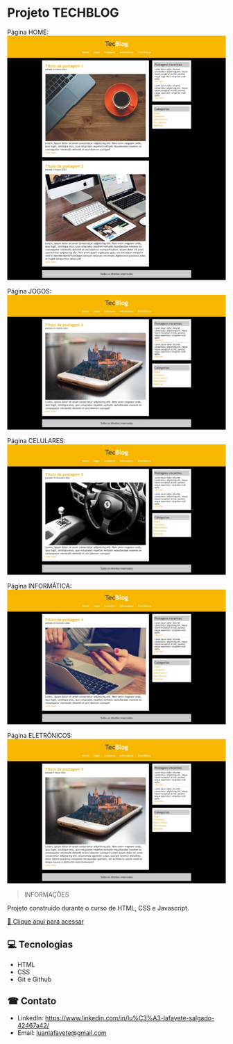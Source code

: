 # Projeto TECHBLOG

Página HOME:
![preview](https://github.com/LuanLafayete/Projeto-TechBlog/blob/main/github/index.jpeg)

Página JOGOS:
![preview](https://github.com/LuanLafayete/Projeto-TechBlog/blob/main/github/jogos.jpeg)

Página CELULARES:
![preview](https://github.com/LuanLafayete/Projeto-TechBlog/blob/main/github/celulares.jpeg)

Página INFORMÁTICA:
![preview](https://github.com/LuanLafayete/Projeto-TechBlog/blob/main/github/informatica.jpeg)

Página ELETRÔNICOS:
![preview](https://github.com/LuanLafayete/Projeto-TechBlog/blob/main/github/eletronicos.jpeg)

>INFORMAÇÕES

Projeto construído durante o curso de HTML, CSS e Javascript.

[🔗 Clique aqui para acessar](https://luanlafayete.github.io/Projeto-TechBlog/)

## 💻 Tecnologias 
- HTML
- CSS
- Git e Github

## ☎ Contato
- LinkedIn: 
https://www.linkedin.com/in/lu%C3%A3-lafayete-salgado-42467a42/
- Email: luanlafayete@gmail.com
